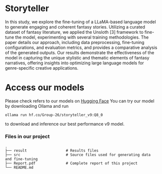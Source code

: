 # Storyteller
In this study, we explore the fine-tuning of a
LLaMA-based language model to generate engaging and coherent
fantasy stories. Utilizing a curated dataset of fantasy literature,
we applied the Unsloth [3] framework to fine-tune the model,
experimenting with several training methodologies. The paper
details our approach, including data preprocessing, fine-tuning
configurations, and evaluation metrics, and provides a comparative analysis of the generated outputs. Our results demonstrate
the effectiveness of the model in capturing the unique stylistic
and thematic elements of fantasy narratives, offering insights
into optimizing large language models for genre-specific creative
applications.
# Access our models
Please check refers to our models on [Hugging Face](https://huggingface.co/Group-26)
You can try our model by downloading Ollama and run
```
ollama run hf.co/Group-26/storyteller_v9:Q8_0
```
to download and inference our best performance v9 model.

### Files in our project
    .
    ├── result                  # Results files
    ├── src                     # Source files used for generating data and fine-tuning
    ├── Report.pdf              # Complete report of this project
    └── README.md
